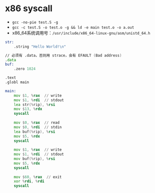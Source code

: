 # x86 syscall

- `gcc -no-pie test.S -g`
- `gcc -c test.S -o test.o -g && ld -e main test.o -o a.out`
- x86_64系统调用号：`/usr/include/x86_64-linux-gnu/asm/unistd_64.h`

```asm
str:
	.string "Hello World!\n"

// 必须有 .data，否则用 strace，会有 EFAULT (Bad address)
.data
buf:
	.zero 1024

.text
.globl main

main:
	mov $1, %rax  // write
	mov $1, %rdi  // stdout
	lea str(%rip), %rsi
	mov $13, %rdx
	syscall
	
	mov $0, %rax  // read
	mov $0, %rdi  // stdin
	lea buf(%rip), %rsi
	mov $5, %rdx
	syscall
	
	mov $1, %rax  // write
	mov $1, %rdi  // stdout
	mov buf(%rip), %rsi
	mov $5, %rdx
	syscall
	
	mov $60, %rax  // exit
	xor %rdi, %rdi
	syscall
```

